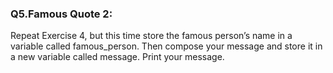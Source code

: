 <p><h3><strong>Q5.Famous Quote 2:</strong></h3> Repeat Exercise 4, but this time store the famous person’s name in a variable called famous_person. Then compose your message and store it in a new variable called message. Print your message.<p>
